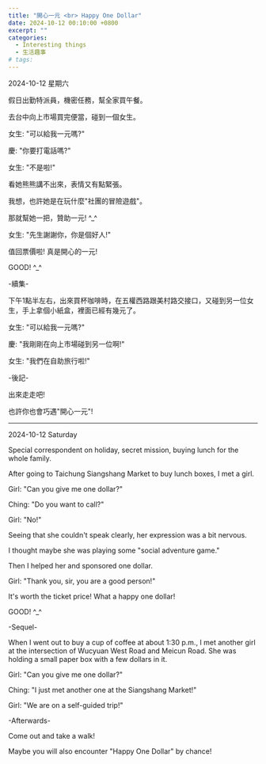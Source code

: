 ```yaml
---
title: "開心一元 <br> Happy One Dollar"
date: 2024-10-12 00:10:00 +0800
excerpt: ""
categories:
  - Interesting things
  - 生活趣事
# tags:
---
```


2024-10-12 星期六

假日出勤特派員，機密任務，幫全家買午餐。

去台中向上市場買完便當，碰到一個女生。

女生: "可以給我一元嗎?"

慶: "你要打電話嗎?"

女生: "不是啦!"

看她熊熊講不出來，表情又有點緊張。

我想，也許她是在玩什麼"社團的冒險遊戲"。

那就幫她一把，贊助一元! ^_^

女生: "先生謝謝你，你是個好人!"

值回票價啦! 真是開心的一元!

GOOD! ^_^

-續集-

下午1點半左右，出來買杯咖啡時，在五權西路跟美村路交接口，又碰到另一位女生，手上拿個小紙盒，裡面已經有幾元了。

女生: "可以給我一元嗎?"

慶: "我剛剛在向上市場碰到另一位啊!"

女生: "我們在自助旅行啦!"

-後記-

出來走走吧!

也許你也會巧遇"開心一元"!

<!--
FB: https://www.facebook.com/hsienching.chung/posts/pfbid02kjQg6afMAgsKUZNAQAzsMc7Uw1yrgNLERs1U9p2X4MLiREQXageNKY7ZNQ5GL1gTl
-->

---

2024-10-12 Saturday

Special correspondent on holiday, secret mission, buying lunch for the whole family.

After going to Taichung Siangshang Market to buy lunch boxes, I met a girl.

Girl: "Can you give me one dollar?"

Ching: "Do you want to call?"

Girl: "No!"

Seeing that she couldn't speak clearly, her expression was a bit nervous.

I thought maybe she was playing some "social adventure game."

Then I helped her and sponsored one dollar.

Girl: "Thank you, sir, you are a good person!"

It's worth the ticket price! What a happy one dollar!

GOOD! ^_^

-Sequel-

When I went out to buy a cup of coffee at about 1:30 p.m., I met another girl at the intersection of Wucyuan West Road and Meicun Road. She was holding a small paper box with a few dollars in it.

Girl: "Can you give me one dollar?"

Ching: "I just met another one at the Siangshang Market!"

Girl: "We are on a self-guided trip!"

-Afterwards-

Come out and take a walk!

Maybe you will also encounter "Happy One Dollar" by chance!
